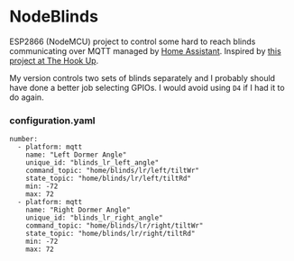 # NodeBlinds

ESP2866 (NodeMCU) project to control some hard to reach blinds communicating over MQTT managed by [Home Assistant](https://www.home-assistant.io/). 
Inspired by [this project at The Hook Up](https://www.thesmarthomehookup.com/automated-motorized-window-blinds-horizontal-blinds/).

My version controls two sets of blinds separately and I probably should have done a better job selecting GPIOs. 
I would avoid using <code>D4</code> if I had it to do again.

### configuration.yaml

```
number:
  - platform: mqtt
    name: "Left Dormer Angle"
    unique_id: "blinds_lr_left_angle"
    command_topic: "home/blinds/lr/left/tiltWr"
    state_topic: "home/blinds/lr/left/tiltRd"
    min: -72
    max: 72
  - platform: mqtt
    name: "Right Dormer Angle"
    unique_id: "blinds_lr_right_angle"
    command_topic: "home/blinds/lr/right/tiltWr"
    state_topic: "home/blinds/lr/right/tiltRd"
    min: -72
    max: 72
```
